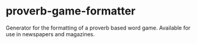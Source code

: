 # proverb-game-formatter
Generator for the formatting of a proverb based word game. Available for use in newspapers and magazines.
